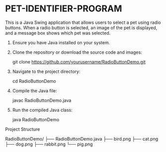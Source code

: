 # PET-IDENTIFIER-PROGRAM

This is a Java Swing application that allows users to select a pet using radio buttons. When a radio button is selected, an image of the pet is displayed, and a message box shows which pet was selected.


1. Ensure you have Java installed on your system.

2. Clone the repository or download the source code and images:
   
   git clone https://github.com/yourusername/RadioButtonDemo.git
   

3. Navigate to the project directory:
   
   cd RadioButtonDemo

4. Compile the Java file:
   
   javac RadioButtonDemo.java

5. Run the compiled Java class:
   
   java RadioButtonDemo
   

 Project Structure


RadioButtonDemo/
├── RadioButtonDemo.java
├── bird.png
├── cat.png
├── dog.png
├── rabbit.png
└── pig.png

